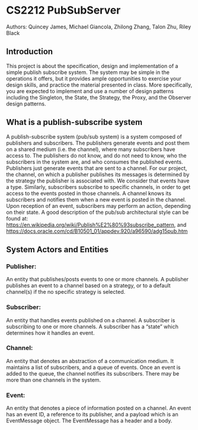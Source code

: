 # CS2212 PubSubServer

Authors: Quincey James, Michael Giancola, Zhilong Zhang, Talon Zhu, Riley Black

## Introduction
This project is about the specification, design and implementation of a simple publish subscribe system.  The system may be simple in the operations it offers, but it provides ample opportunities to exercise your design skills, and practice the material presented in class. More specifically, you are expected to implement and use a number of design patterns including the Singleton, the State, the Strategy, the Proxy, and the Observer design patterns. 

## What is a publish-subscribe system
A publish-subscribe system (pub/sub system) is a system composed of publishers and subscribers. The publishers generate events and post them on a shared medium (i.e. the channel), where many subscribers have access to. The publishers do not know, and do not need to know, who the subscribers in the system are, and who consumes the published events. Publishers just generate events that are sent to a channel. For our project, the channel, on which a publisher publishes its messages is determined by the strategy the publisher is associated with. We consider that events have a type. Similarly, subscribers subscribe to specific channels, in order to get access to the events posted in those channels. A channel knows its subscribers and notifies them when a new event is posted in the channel. Upon reception of an event, subscribers may perform an action, depending on their state. A good description of the pub/sub architectural style can be found at: https://en.wikipedia.org/wiki/Publish%E2%80%93subscribe_pattern, and https://docs.oracle.com/cd/B10501_01/appdev.920/a96590/adg15pub.htm 

## System Actors and Entities
### Publisher: 
An entity that publishes/posts events to one or more channels. A publisher publishes an event to a channel based on a strategy, or to a default channel(s) if the no specific strategy is selected. 
### Subscriber: 
An entity that handles events published on a channel. A subscriber is subscribing to one or more channels. A subscriber has a “state” which determines how it handles an event.
### Channel: 
An entity that denotes an abstraction of a communication medium. It maintains a list of subscribers, and a queue of events. Once an event is added to the queue, the channel notifies its subscribers. There may be more than one channels in the system. 
### Event: 
An entity that denotes a piece of information posted on a channel. An event has an event ID, a reference to its publisher, and a payload which is an EventMessage object. The EventMessage has a header and a body.

